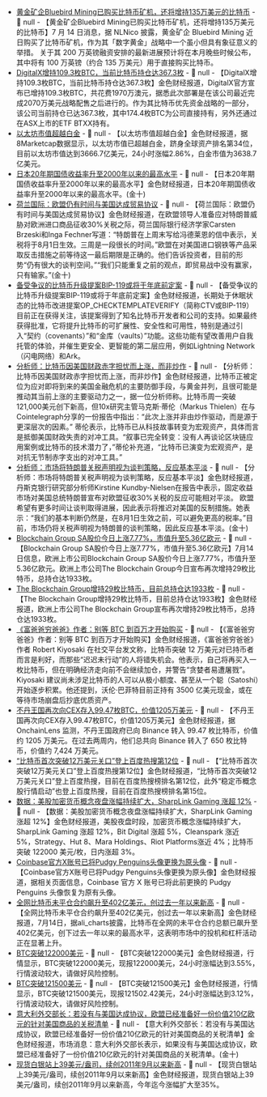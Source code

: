 - [黄金矿企Bluebird Mining已购买比特币矿机，还将增持135万美元的比特币]() - 📰 null - 【黄金矿企Bluebird Mining已购买比特币矿机，还将增持135万美元的比特币】7 月 14 日消息，据 NLNico 披露，黄金矿企 Bluebird Mining 近日购买了比特币矿机，作为其「数字黄金」战略中一个虽小但具有象征意义的举措。 
关于其 200 万英镑融资安排的最新进展预计将在本月晚些时候公布，其中将有 100 万英镑（约合 135 万美元）用于直接购买比特币。
- [DigitalX增持109.3枚BTC，当前比特币持仓达367.3枚](https://investorhub.digitalx.com/announcements/7052896) - 📰 null - 【DigitalX增持109.3枚BTC，当前比特币持仓达367.3枚】金色财经报道，DigitalX官方宣布已增持109.3枚BTC，共花费1970万澳元，据悉此次部署是在该公司最近完成2070万美元战略配售之后进行的。作为其比特币优先资金战略的一部分，该公司当前持仓已达367.3枚，其中174.4枚BTC为公司直接持有，另外还通过在ASX上市的ETF BTXX持有。
- [以太坊市值超越白金](https://8marketcap.com/) - 📰 null - 【以太坊市值超越白金】金色财经报道，据8Marketcap数据显示，以太坊市值已超越白金，跻身全球资产排名第34位，目前以太坊市值达到3666.7亿美元，24小时涨幅2.86%，白金市值为3638.7亿美元。
- [日本20年期国债收益率升至2000年以来的最高水平]() - 📰 null - 【日本20年期国债收益率升至2000年以来的最高水平】金色财经报道，日本20年期国债收益率升至2000年以来的最高水平。(金十)
- [荷兰国际：欧盟仍有时间与美国达成贸易协议]() - 📰 null - 【荷兰国际：欧盟仍有时间与美国达成贸易协议】金色财经报道，在欧盟领导人准备应对特朗普威胁对欧洲进口商品征收30%关税之际，荷兰国际银行经济学家Carsten Brzeski和Inga Fechner写道：“特朗普在上周末写给冯德莱恩的信中表示，关税将于8月1日生效。三周是一段很长的时间。”欧盟在对美国进口钢铁等产品采取反击措施之前等待这一最后期限是正确的。他们告诉投资者，目前的形势“仍有很大的谈判空间。”“我们只能重复之前的观点，即贸易战中没有赢家，只有输家。”(金十)
- [备受争议的比特币升级提案BIP-119或将于年底前定案](https://cointelegraph.com/news/bitcoin-upgrade-bip119-decided-end-year) - 📰 null - 【备受争议的比特币升级提案BIP-119或将于年底前定案】金色财经报道，长期处于休眠状态的比特币改进提案OP_CHECKTEMPLATEVERIFY（简称CTV或BIP-119）目前正在获得关注，该提案得到了知名比特币开发者和公司的支持。如果最终获得批准，它将提升比特币的可扩展性、安全性和可用性，特别是通过引入“契约（covenants）”和“金库（vaults）”功能。这些功能有望改善用户自我托管的体验，并催生更安全、更智能的第二层应用，例如Lightning Network（闪电网络）和Ark。
- [分析师：比特币因美国财政赤字担忧而上涨，而非炒作](https://cointelegraph.com/news/bitcoin-rally-fueled-us-deficit-fiscal-concern) - 📰 null - 【分析师：比特币因美国财政赤字担忧而上涨，而非炒作】金色财经报道，比特币正被定位为应对即将到来的美国金融危机的主要防御手段，与黄金并列，且很可能是推动其当前上涨的主要驱动力之一，据一位分析师称。比特币周一突破121,000美元创下新高，但10x研究主管马克斯·蒂伦（Markus Thielen）在与Cointelegraph分享的一份报告中指出：“此次上涨并非由炒作驱动，而是源于更深层次的因素。” 
蒂伦表示，比特币已从科技故事转变为宏观资产，具体而言是抵御美国财政失责的对冲工具。“叙事已完全转变：没有人再谈论区块链应用案例或比特币的技术潜力了，”蒂伦补充道，“比特币已演变为宏观资产，是对抗无节制赤字支出的对冲工具。”
- [分析师：市场将特朗普关税声明视为谈判策略，反应基本平淡]() - 📰 null - 【分析师：市场将特朗普关税声明视为谈判策略，反应基本平淡】金色财经报道，丹斯克银行研究部分析师Kirstine Kundby-Nielsen在报告中表示，固定收益市场对美国总统特朗普宣布对欧盟征收30%关税的反应可能相对平淡。 
欧盟希望有更多时间让谈判取得进展，因此表示将推迟对美国的反制措施。她表示：“我们的基本判断仍然是，在8月1日生效之前，可以避免更高的税率。”目前，市场仍将关税声明视为特朗普的谈判策略，因此反应基本平淡。(金十)
- [Blockchain Group SA股价今日上涨7.77%，市值升至5.36亿欧元]() - 📰 null - 【Blockchain Group SA股价今日上涨7.77%，市值升至5.36亿欧元】7月14日信息，欧洲上市公司Blockchain Group SA股价今日上涨7.77%，市值升至5.36亿欧元。欧洲上市公司The Blockchain Group今日宣布再次增持29枚比特币，总持仓达1933枚。
- [The Blockchain Group增持29枚比特币，目前总持仓达1933枚](https://x.com/btcNLNico/status/1944638230965457052) - 📰 null - 【The Blockchain Group增持29枚比特币，目前总持仓达1933枚】金色财经报道，欧洲上市公司The Blockchain Group宣布再次增持29枚比特币，总持仓达1933枚。
- [《富爸爸穷爸爸》作者：别等 BTC 到百万才开始购买]() - 📰 null - 【《富爸爸穷爸爸》作者：别等 BTC 到百万才开始购买】金色财经报道，《富爸爸穷爸爸》作者 Robert Kiyosaki 在社交平台发文称，比特币突破 12 万美元对已持币者而言是利好，而那些“迟迟未行动”的人将错失机会。他表示，自己将再买入一枚比特币，但在明确经济走向前不会继续加仓，并警告“贪婪者易遭屠戮”。 
Kiyosaki 建议尚未涉足比特币的人可以从极小额度、甚至从一个聪（Satoshi）开始逐步积累。他还提到，沃伦·巴菲特目前正持有 3500 亿美元现金，或在等待市场崩盘后抄底优质资产。
- [不丹王国再次向CEX存入99.47枚BTC，价值1205万美元]() - 📰 null - 【不丹王国再次向CEX存入99.47枚BTC，价值1205万美元】金色财经报道，据 OnchainLens 监测，不丹王国政府已向 Binance 转入 99.47 枚比特币，价值约 1205 万美元。在过去两周内，他们总共向 Binance 转入了 650 枚比特币，价值约 7,424 万美元。
- [“比特币首次突破12万美元关口”登上百度热搜第12位]() - 📰 null - 【“比特币首次突破12万美元关口”登上百度热搜第12位】金色财经报道，“比特币首次突破12万美元关口”登上百度热搜，目前在百度热搜榜排名第12位，此外“稳定币概念股行情启动”也登上百度热搜，目前在百度热搜榜排名第15位。
- [数据：美股加密货币概念夜盘涨幅持续扩大，SharpLink Gaming 涨超 12%]() - 📰 null - 【数据：美股加密货币概念夜盘涨幅持续扩大，SharpLink Gaming 涨超 12%】金色财经报道，美股夜盘时段，加密货币概念涨幅持续扩大，SharpLink Gaming 涨超 12%，Bit Digital 涨超 5%，Cleanspark 涨近 5%，Strategy、Hut 8、Mara Holdings、Riot Platforms涨近 4%；比特币突破 122000 美元/枚，日内涨超 3%。
- [Coinbase官方X账号已将Pudgy Penguins头像更换为原头像]() - 📰 null - 【Coinbase官方X账号已将Pudgy Penguins头像更换为原头像】金色财经报道，据相关页面信息，Coinbase 官方 X 账号已将此前更换的 Pudgy Penguins 头像恢复为原有头像。
- [全网比特币未平仓合约飙升至402亿美元，创过去一年以来新高]() - 📰 null - 【全网比特币未平仓合约飙升至402亿美元，创过去一年以来新高】金色财经报道，7月14日，据ali_charts披露，比特币在全网的未平仓合约总额已飙升至402亿美元，创下过去一年以来的最高水平，这表明市场中的投机和杠杆活动正在显著上升。
- [BTC突破122000美元]() - 📰 null - 【BTC突破122000美元】金色财经报道，行情显示，BTC突破122000美元，现报122000美元，24小时涨幅达到3.55%，行情波动较大，请做好风险控制。
- [BTC突破121500美元]() - 📰 null - 【BTC突破121500美元】金色财经报道，行情显示，BTC突破121500美元，现报121502.42美元，24小时涨幅达到3.12%，行情波动较大，请做好风险控制。
- [意大利外交部长：若没有与美国达成协议，欧盟已经准备好一份价值210亿欧元的针对美国商品的关税清单]() - 📰 null - 【意大利外交部长：若没有与美国达成协议，欧盟已经准备好一份价值210亿欧元的针对美国商品的关税清单】金色财经报道，市场消息：意大利外交部长表示，如果没有与美国达成协议，欧盟已经准备好了一份价值210亿欧元的针对美国商品的关税清单。(金十)
- [现货白银站上39美元/盎司，续创2011年9月以来新高]() - 📰 null - 【现货白银站上39美元/盎司，续创2011年9月以来新高】金色财经报道，现货白银站上39美元/盎司，续创2011年9月以来新高，今年迄今涨幅扩大至35%。
